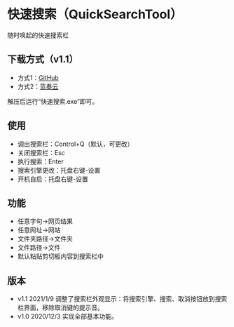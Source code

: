 # 快速搜索（QuickSearchTool）

随时唤起的快速搜索栏    

**下载方式（v1.1）**
- 
- 方式1：[GitHub](https://github.com/tp1415926535/QuickSearchTool/raw/main/%E5%BF%AB%E9%80%9F%E6%90%9C%E7%B4%A2v1.1.rar)   
- 方式2：[蓝奏云](https://wws.lanzous.com/ip0zXkcy3nc)       
    
解压后运行“快速搜索.exe”即可。
   
**使用**
- 
* 调出搜索栏：Control+Q（默认，可更改）
* 关闭搜索栏：Esc
* 执行搜索：Enter
* 搜索引擎更改：托盘右键-设置
* 开机自启：托盘右键-设置
  
**功能**
- 
* 任意字句→网页结果
* 任意网址→网站
* 文件夹路径→文件夹
* 文件路径→文件
* 默认粘贴剪切板内容到搜索栏中
   
**版本**    
- 
- v1.1 2021/1/9   调整了搜索栏外观显示：将搜索引擎、搜索、取消按钮放到搜索栏界面，移除取消键的提示音。
- v1.0 2020/12/3  实现全部基本功能。
